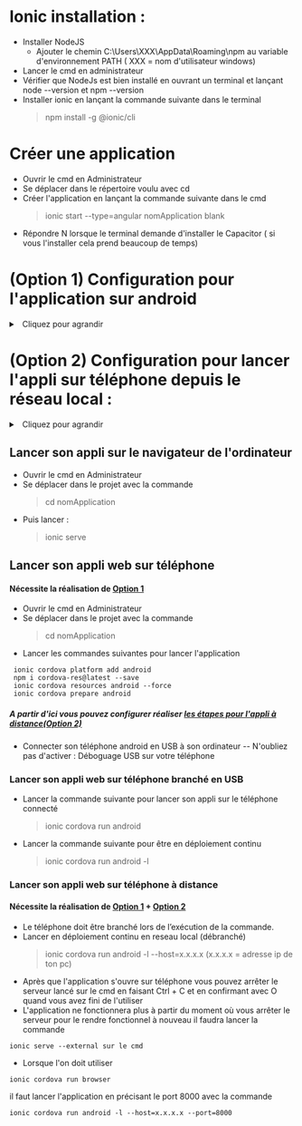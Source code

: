 # Ionic installation :

- Installer NodeJS
	- Ajouter le chemin C:\Users\XXX\AppData\Roaming\npm au variable d'environnement PATH ( XXX = nom d'utilisateur windows)
- Lancer le cmd en administrateur
- Vérifier que NodeJs est bien installé en ouvrant un terminal et lançant node --version et npm --version
- Installer ionic en lançant la commande suivante dans le terminal 
	>npm install -g @ionic/cli

# Créer une application

- Ouvrir le cmd en Administrateur
- Se déplacer dans le répertoire voulu avec cd
- Créer l'application en lançant la commande suivante dans le cmd
	> ionic start --type=angular nomApplication blank
- Répondre N lorsque le terminal demande d'installer le Capacitor ( si vous l'installer cela prend beaucoup de temps)
	
# (Option 1) Configuration pour l'application sur android
<details>
<summary>
<a><em class="fas fa-chevron-circle-down"></em>&nbsp;&nbsp;Cliquez pour agrandir</a>    
</summary>

- Installer JAVA JDK 8
	- Ajouter le chemin C:\Program Files\Java\jdk1.8.0_241\bin au variable d'environnement PATH

##### #Installation de sdk-android command line tools
- Télécharger le sdk-android (command line tools)
- Créer un répertoire Android dans C:\
- Créer un répertoire android-sdk dans C:\Android\
- Dézipper le contenu du zip command line (tools) dans C:\Android\android-sdk\

- Créer la variable d'environnement : ANDROID_HOME avec comme valeur : C:\Android\android-sdk\
- Ajouter les chemins suivant dans la variable PATH
					C:\Android\android-sdk\tools 
					C:\Android\android-sdk\platform-tools

##### L'étape suivante doit être fait si un dossier _ existe dans lib sinon ignorer le
- Aller dans C:\Android\android-sdk\tools\lib\\_ s'il existe et Copier/Coller le contenu du dossier C:\Android\android-sdk\tools\lib\\_ dans C:\Android\android-sdk\tools\lib

##### Si vous avez ignorer l'étape précédente car le dossier n'existe pas alors reprenez à partir d'ici
- Ouvrir le cmd dans C:\Android\android-sdk\tools\bin
- Lancer les deux commandes suivantes 
	> sdkmanager.bat --sdk_root=%ANDROID_HOME% "platform-tools" "platforms;android-28" "build-tools;29.0.2"
		
	> sdkmanager.bat --sdk_root=%ANDROID_HOME% --update
- Créer un dossier avd dans C:\Users\XXX\\.android\  --> XXX : nom d'utilisateur
--> C:\Users\XXX\.android\avd
			
##### #Installation de Gradle		
- Télécharger Gradle binary-only
- Créér un répertoire Gradle dans C:\
- Dézipper le dossier gradle-6.3 de gradle-6.3-bin.zip dans C:\Gradle\

- Ajouter le chemin suivant dans la variable PATH
	> C:\Gradle\gradle-6.3\bin 

##### #Ajout des prérequis npm
- Lancer les commandes suivantes pour installer les dépendances :
```
 npm i -g cordova
 npm i -g native-run
 npm i @babel/compat-data@7.8.0
```
- Fermer le CMD (important) puis le relancer si vous faîtes les étapes suivantes

</details>

# (Option 2) Configuration pour lancer l'appli sur téléphone depuis le réseau local :
<details>
<summary>
<a><em class="fas fa-chevron-circle-down"></em>&nbsp;&nbsp;Cliquez pour agrandir</a>    
</summary>
	
### A faire pour chaque application après avoir fait [la première partie des étapes pour le lancer sur Android](#lancer-son-appli-web-sur-t%C3%A9l%C3%A9phone)
- Modifier le contenu du fichier nomApplication\resources\android\xml\network_security_config.xml en ajoutant la ligne contenant l'adresse IP (remplacer 192.168.1.30 par l'adresse IP de votre ordinateur)
```
<?xml version="1.0" encoding="utf-8"?>
	<network-security-config>
		<domain-config cleartextTrafficPermitted="true">
			<domain includeSubdomains="true">localhost</domain>
			<domain includeSubdomains="true">192.168.1.30</domain>
		</domain-config>
	</network-security-config>
```
- Modifier le fichier nomApplication\config.xml  
	- Modifier la ligne suivante : 
	```
	<widget id="io.ionic.starter" version="0.0.1" xmlns="http://www.w3.org/ns/widgets" xmlns:android="http://schemas.android.com/apk/res/android" xmlns:cdv="http://cordova.apache.org/ns/1.0">
	```
- Ajouter la ligne suivante comme dans le bloc en dessous (environ ligne 24)
```
<application android:usesCleartextTraffic="true" />
```
```
	<edit-config file="app/src/main/AndroidManifest.xml" mode="merge" target="/manifest/application" xmlns:android="http://schemas.android.com/apk/res/android">
            <application android:usesCleartextTraffic="true" />
            <application android:networkSecurityConfig="@xml/network_security_config" />
    </edit-config>
```
- Si le chemin de votre projet contient des caractères non ASCII il faut ajouter la ligne suivante dans votre fichier gradle.properties situé dans nomApplication\platforms\android\gradle.properties
	> android.overridePathCheck=true

</details>

## Lancer son appli sur le navigateur de l'ordinateur
- Ouvrir le cmd en Administrateur
- Se déplacer dans le projet avec la commande
	> cd nomApplication
- Puis lancer :
	> ionic serve

## Lancer son appli web sur téléphone
#### Nécessite la réalisation de [Option 1](#option-1-configuration-pour-lapplication-sur-android)
- Ouvrir le cmd en Administrateur
- Se déplacer dans le projet avec la commande
	> cd nomApplication
- Lancer les commandes suivantes pour lancer l'application
```	
 ionic cordova platform add android
 npm i cordova-res@latest --save
 ionic cordova resources android --force
 ionic cordova prepare android
```
##### A partir d'ici vous pouvez configurer réaliser [les étapes pour l'appli à distance(Option 2)](#option-2-configuration-pour-lancer-lappli-sur-t%C3%A9l%C3%A9phone-depuis-le-r%C3%A9seau-local-)
- Connecter son téléphone android en USB à son ordinateur 
-- N'oubliez pas d'activer : Déboguage USB sur votre téléphone
### Lancer son appli web sur téléphone branché en USB
- Lancer la commande suivante pour lancer son appli sur le téléphone connecté 
	> ionic cordova run android
- Lancer la commande suivante pour être en déploiement continu
	> ionic cordova run android -l
	
### Lancer son appli web sur téléphone à distance
#### Nécessite la réalisation de [Option 1](#option-1-configuration-pour-lapplication-sur-android) + [Option 2](#option-2-configuration-pour-lancer-lappli-sur-t%C3%A9l%C3%A9phone-depuis-le-r%C3%A9seau-local-)
- Le téléphone doit être branché lors de l’exécution de la commande.
- Lancer en déploiement continu en reseau local (débranché)
	> ionic cordova run android -l --host=x.x.x.x (x.x.x.x = adresse ip de ton pc)
- Après que l'application s'ouvre sur téléphone vous pouvez arrêter le serveur lancé sur le cmd en faisant Ctrl + C et en confirmant avec O quand vous avez fini de l'utiliser
- L'application ne fonctionnera plus à partir du moment où vous arrêter le serveur pour le rendre fonctionnel à nouveau il faudra lancer la commande 
```
ionic serve --external sur le cmd 
```
- Lorsque l'on doit utiliser 
```
ionic cordova run browser 
```
il faut lancer l'application en précisant le port 8000 avec la commande 
```
ionic cordova run android -l --host=x.x.x.x --port=8000
```
